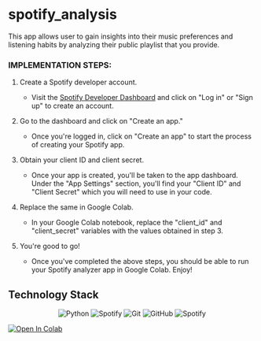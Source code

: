# spotify_analysis
 This app allows user to gain insights into their music preferences and listening habits by analyzing their public playlist that you provide. 
 
### IMPLEMENTATION STEPS:

1. Create a Spotify developer account. 
   - Visit the [Spotify Developer Dashboard](https://developer.spotify.com/dashboard/) and click on "Log in" or "Sign up" to create an account.

2. Go to the dashboard and click on "Create an app."
   - Once you're logged in, click on "Create an app" to start the process of creating your Spotify app.

3. Obtain your client ID and client secret.
   - Once your app is created, you'll be taken to the app dashboard. Under the "App Settings" section, you'll find your "Client ID" and "Client Secret" which you will need to use in your code.

4. Replace the same in Google Colab.
   - In your Google Colab notebook, replace the "client_id" and "client_secret" variables with the values obtained in step 3.

5. You're good to go!
   - Once you've completed the above steps, you should be able to run your Spotify analyzer app in Google Colab. Enjoy!


 
 
 ## Technology Stack

<div align="center">
  
  ![Python](https://img.shields.io/badge/-Python-05122A?style=flat&logo=python)
  ![Spotify](https://img.shields.io/badge/-Spotify-1ED760?style=flat&logo=spotify&logoColor=white)
  ![Git](https://img.shields.io/badge/-Git-05122A?style=flat&logo=git)
  ![GitHub](https://img.shields.io/badge/-GitHub-05122A?style=flat&logo=github)
  ![Spotify](https://img.shields.io/badge/-Spotify-1ED760?style=flat&logo=spotify&logoColor=white)
  
</div>

<a href="https://colab.research.google.com/github/shambhavi2703/spotify_analysis/blob/main/<notebook>.ipynb"><img src="https://colab.research.google.com/assets/colab-badge.svg" alt="Open In Colab"/></a>

